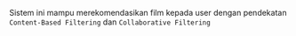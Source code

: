 Sistem ini mampu merekomendasikan film kepada user dengan pendekatan `Content-Based Filtering` dan `Collaborative Filtering`
